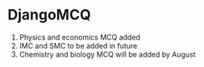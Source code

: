 # DjangoMCQ
1. Physics and economics MCQ added
2. IMC and SMC to be added in future
3. Chemistry and biology MCQ will be added by August